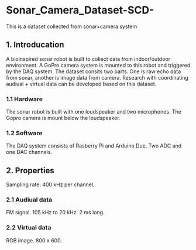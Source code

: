 # Sonar_Camera_Dataset-SCD-
This is a dataset collected from sonar+camera system

## 1. Introducation
A bioinspired sonar robot is built to collect data from indoor/outdoor environment. A GoPro camera system is mounted to this robot and triggered by the DAQ system. The dataset consits two parts. One is raw echo data from sonar, another is image data from camera. Research with coordinating audiual + virtual data can be developed based on this dataset.

### 1.1 Hardware
The sonar robot is built with one loudspeaker and two microphones. The Gopro camera is mount below the loudspeaker. 



### 1.2 Software
The DAQ system consists of Rasberry Pi and Arduino Due. Two ADC and one DAC channels. 




## 2. Properties
Sampling rate: 400 kHz per channel.

### 2.1 Audiual data
FM signal. 105 kHz to 20 kHz. 2 ms long.
### 2.2 Virtual data
RGB image. 800 x 600. 


